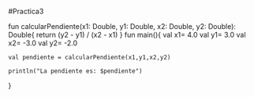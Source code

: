 #Practica3

fun calcularPendiente(x1: Double, y1: Double, x2: Double, y2: Double): Double{
    return (y2 - y1) / (x2 - x1)
}
fun main(){
    val x1= 4.0
    val y1= 3.0
    val x2= -3.0
    val y2= -2.0

    val pendiente = calcularPendiente(x1,y1,x2,y2)

    println("La pendiente es: $pendiente")
}
